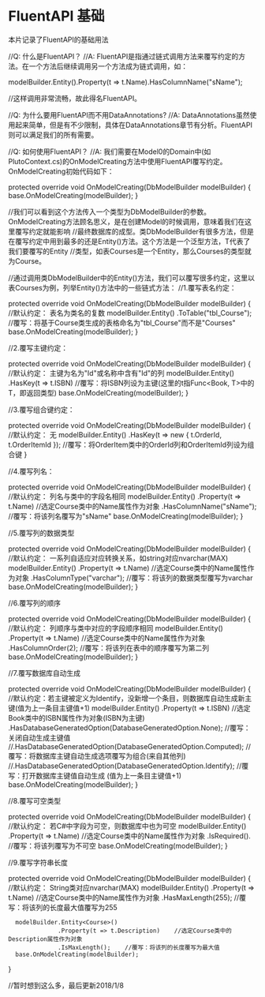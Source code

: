 # FluentAPI 基础
本片记录了FluentAPI的基础用法

//Q: 什么是FluentAPI？
//A: FluentAPI是指通过链式调用方法来覆写约定的方法。在一个方法后继续调用另一个方法成为链式调用，如：

  modelBuilder.Entity<Course>().Property(t => t.Name).HasColumnName("sName");

  //这样调用非常流畅，故此得名FluentAPI。

//Q: 为什么要用FluentAPI而不用DataAnnotations?
//A: DataAnnotations虽然使用起来简单，但是有不少限制，具体在DataAnnotations章节有分析。FluentAPI则可以满足我们的所有需要。

//Q: 如何使用FluentAPI？
//A: 我们需要在Model0的Domain中(如PlutoContext.cs)的OnModelCreating方法中使用FluentAPI覆写约定。OnModelCreating初始代码如下：

  protected override void OnModelCreating(DbModelBuilder modelBuilder)
  {
      base.OnModelCreating(modelBuilder);
  }

  //我们可以看到这个方法传入一个类型为DbModelBuilder的参数。OnModelCreating方法顾名思义，是在创建Model的时候调用，意味着我们在这里覆写约定就能影响
    //最终数据库的成型。类DbModelBuilder有很多方法，但是在覆写约定中用到最多的还是Entity<T>()方法。这个方法是一个泛型方法，T代表了我们要覆写的Entity
    //类型，如表Courses是一个Entity，那么Courses的类型就为Course。
  
  //通过调用类DbModelBuilder中的Entity<T>()方法，我们可以覆写很多约定，这里以表Courses为例，列举Entity<T>()方法中的一些链式方法：
  //1.覆写表名约定：

  protected override void OnModelCreating(DbModelBuilder modelBuilder)
  {
      //默认约定： 表名为类名的复数
      modelBuilder.Entity<Course>()
                  .ToTable("tbl_Course");   //覆写：将基于Course类生成的表格命名为"tbl_Course"而不是"Courses"
      base.OnModelCreating(modelBuilder);
  }

  //2.覆写主键约定：

  protected override void OnModelCreating(DbModelBuilder modelBuilder)
  {
      //默认约定： 主键为名为"Id"或名称中含有"Id"的列
      modelBuilder.Entity<Book>()
                  .HasKey(t => t.ISBN)   //覆写：将ISBN列设为主键(这里的t指Func<Book, T>中的T，即返回类型)
      base.OnModelCreating(modelBuilder);
  }

  //3.覆写组合键约定：
  
  protected override void OnModelCreating(DbModelBuilder modelBuilder)
  {
      //默认约定： 无
      modelBuilder.Entity<OrderItem>()
                  .HasKey(t => new { t.OrderId, t.OrderItemId });   //覆写：将OrderItem类中的OrderId列和OrderItemId列设为组合键
  }  

  //4.覆写列名：

  protected override void OnModelCreating(DbModelBuilder modelBuilder)
  {
      //默认约定： 列名与类中的字段名相同
      modelBuilder.Entity<Course>()
                  .Property(t => t.Name)    //选定Course类中的Name属性作为对象
                  .HasColumnName("sName");    //覆写：将该列名覆写为"sName"
      base.OnModelCreating(modelBuilder);
  }

  //5.覆写列的数据类型

  protected override void OnModelCreating(DbModelBuilder modelBuilder)
  {
      //默认约定： 一系列自适应对应转换关系，如string对应nvarchar(MAX)
      modelBuilder.Entity<Course>()
                  .Property(t => t.Name)    //选定Course类中的Name属性作为对象
                  .HasColumnType("varchar");    //覆写：将该列的数据类型覆写为varchar
      base.OnModelCreating(modelBuilder);
  }

  //6.覆写列的顺序

  protected override void OnModelCreating(DbModelBuilder modelBuilder)
  {
      //默认约定： 列顺序与类中对应的字段顺序相同
      modelBuilder.Entity<Course>()
                  .Property(t => t.Name)    //选定Course类中的Name属性作为对象
                  .HasColumnOrder(2);    //覆写：将该列在表中的顺序覆写为第二列
      base.OnModelCreating(modelBuilder);
  }

  //7.覆写数据库自动生成

  protected override void OnModelCreating(DbModelBuilder modelBuilder)
  {
      //默认约定：若主键被定义为Identify，没新增一个条目，则数据库自动生成新主键(值为上一条目主键值+1)
      modelBuilder.Entity<Book>()
                  .Property(t => t.ISBN)    //选定Book类中的ISBN属性作为对象(ISBN为主键)
                  .HasDatabaseGeneratedOption(DatabaseGeneratedOption.None);    //覆写：关闭自动生成主键值
                //.HasDatabaseGeneratedOption(DatabaseGeneratedOption.Computed);    //覆写：将数据库主键自动生成选项覆写为组合(来自其他列)
                //.HasDatabaseGeneratedOption(DatabaseGeneratedOption.Identify);    //覆写：打开数据库主键值自动生成  (值为上一条目主键值+1)  
      base.OnModelCreating(modelBuilder);
  }

  //8.覆写可空类型

  protected override void OnModelCreating(DbModelBuilder modelBuilder)
  {
      //默认约定： 若C#中字段为可空，则数据库中也为可空
      modelBuilder.Entity<Course>()
                  .Property(t => t.Name)    //选定Course类中的Name属性作为对象
                  .IsRequired().    //覆写：将该列覆写为不可空
      base.OnModelCreating(modelBuilder);
  }

  //9.覆写字符串长度

  protected override void OnModelCreating(DbModelBuilder modelBuilder)
  {
      //默认约定： String类对应nvarchar(MAX)
      modelBuilder.Entity<Course>()
                  .Property(t => t.Name)    //选定Course类中的Name属性作为对象
                  .HasMaxLength(255);    //覆写：将该列的长度最大值覆写为255
      
      modelBuilder.Entity<Course>()
                  .Property(t => t.Description)    //选定Course类中的Description属性作为对象
                  .IsMaxLength();    //覆写：将该列的长度覆写为最大值 
      base.OnModelCreating(modelBuilder);
  }

//暂时想到这么多，最后更新2018/1/8
